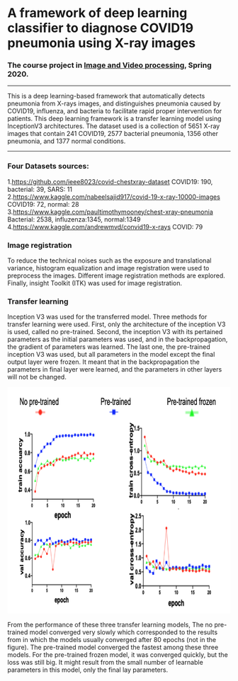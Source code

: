 # A framework of deep learning classifier to diagnose COVID19 pneumonia using X-ray images
### The course project in [Image and Video processing](https://wp.nyu.edu/videolab/spring-2020-ece-6123-image-and-video-processing/), Spring 2020.  

___
This is a deep learning-based framework that automatically detects pneumonia from X-rays images, and distinguishes pneumonia caused by COVID19, influenza, and bacteria to facilitate rapid proper intervention for patients. This deep learning framework is a transfer learning model using InceptionV3 architectures. The dataset used is a collection of 5651 X-ray images that contain 241 COVID19, 2577 bacterial pneumonia, 1356 other pneumonia, and 1377 normal conditions. 

___
### Four Datasets sources:
1.https://github.com/ieee8023/covid-chestxray-dataset COVID19: 190, bacterial: 39, SARS: 11  
2.https://www.kaggle.com/nabeelsajid917/covid-19-x-ray-10000-images COVID19: 72, normal: 28  
3.https://www.kaggle.com/paultimothymooney/chest-xray-pneumonia Bacterial: 2538, influzenza:1345, normal:1349  
4.https://www.kaggle.com/andrewmvd/convid19-x-rays COVID: 79  

### Image registration
To reduce the technical noises such as the exposure and translational variance, histogram equalization and image registration were used to preprocess the images. Different image registration methods are explored. Finally, insight Toolkit (ITK) was used for image registration.

### Transfer learning

Inception V3 was used for the transferred model. Three methods for transfer learning were used. First, only the architecture of the inception V3 is used, called no pre-trained. Second, the inception V3 with its pertained parameters as the initial parameters was used, and in the backpropagation, the gradient of parameters was learned. The last one, the pre-trained inception V3 was used, but all parameters in the model except the final output layer were frozen. It meant that in the backpropagation the parameters in final layer were learned, and the parameters in other layers will not be changed.

<p align="center"><img src="https://github.com/yuhanH/Deep-learning-application/blob/main/TransferLearning-COVID-Xray-image/model_performance.png" height="512" /></p>

From the performance of these three transfer learning models, The no pre-trained model converged very slowly which corresponded to the results from in which the models usually converged after 80 epochs (not in the figure). The pre-trained model converged the fastest among these three models. For the pre-trained frozen model, it was converged quickly, but the loss was still big. It might result from the small number of learnable parameters in this model, only the final lay parameters. 
